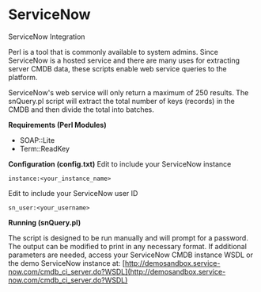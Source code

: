 ServiceNow
==========

ServiceNow Integration

Perl is a tool that is commonly available to system admins.  Since ServiceNow is a hosted service and there are
many uses for extracting server CMDB data, these scripts enable web service queries to the platform.

ServiceNow's web service will only return a maximum of 250 results.  The snQuery.pl script will extract the
total number of keys (records) in the CMDB and then divide the total into batches.

**Requirements (Perl Modules)**
- SOAP::Lite
- Term::ReadKey
  
**Configuration (config.txt)**
Edit to include your ServiceNow instance
```
instance:<your_instance_name>
```

Edit to include your ServiceNow user ID
```
sn_user:<your_username>
```

**Running (snQuery.pl)**

The script is designed to be run manually and will prompt for a password.  The output can be modified to print
in any necessary format.  If additional parameters are needed, access your ServiceNow CMDB instance 
WSDL or the demo ServiceNow instance at: [http://demosandbox.service-now.com/cmdb_ci_server.do?WSDL](http://demosandbox.service-now.com/cmdb_ci_server.do?WSDL)
